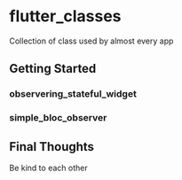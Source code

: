 # flutter_classes

Collection of class used by almost every app

## Getting Started

### observering_stateful_widget

### simple_bloc_observer

## Final Thoughts

Be kind to each other
